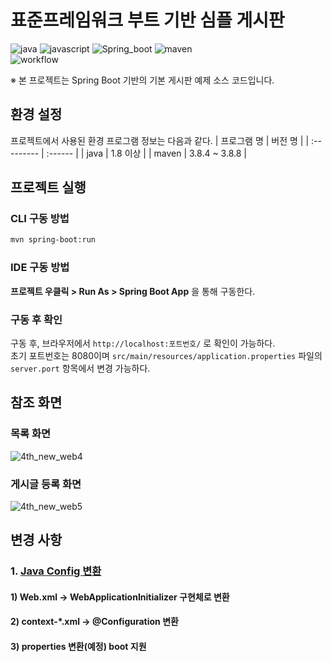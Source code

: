 # 표준프레임워크 부트 기반 심플 게시판

![java](https://img.shields.io/badge/java-007396?style=for-the-badge&logo=JAVA&logoColor=white)
![javascript](https://img.shields.io/badge/javascript-F7DF1E?style=for-the-badge&logo=javascript&logoColor=black)
![Spring_boot](https://img.shields.io/badge/Spring_Boot-F2F4F9?style=for-the-badge&logo=spring-boot)
![maven](https://img.shields.io/badge/Maven-C71A36?style=for-the-badge&logo=apache-maven&logoColor=white)  
![workflow](https://github.com/eGovFramework/egovframe-boot-sample-java-config/actions/workflows/maven.yml/badge.svg)

※ 본 프로젝트는 Spring Boot 기반의 기본 게시판 예제 소스 코드입니다.  

## 환경 설정

프로젝트에서 사용된 환경 프로그램 정보는 다음과 같다.
| 프로그램 명 | 버전 명 |
| :--------- | :------ |
| java | 1.8 이상 |
| maven | 3.8.4 ~ 3.8.8 |

## 프로젝트 실행

### CLI 구동 방법

```bash
mvn spring-boot:run
```

### IDE 구동 방법

__프로젝트 우클릭 > Run As > Spring Boot App__ 을 통해 구동한다.

### 구동 후 확인

구동 후, 브라우저에서 `http://localhost:포트번호/` 로 확인이 가능하다.  
초기 포트번호는 8080이며 `src/main/resources/application.properties` 파일의 `server.port` 항목에서 변경 가능하다.

## 참조 화면

### 목록 화면

![4th_new_web4](https://github.com/user-attachments/assets/199c6964-1aa1-42bc-a3d2-0234d037057a)

### 게시글 등록 화면

![4th_new_web5](https://github.com/user-attachments/assets/91c1b668-cb59-45ea-8b13-0e3f34ea9078)

## 변경 사항

### 1. [Java Config 변환](./Docs/java-config-convert.md)

#### 1) Web.xml -> WebApplicationInitializer 구현체로 변환

#### 2) context-\*.xml -> @Configuration 변환

#### 3) properties 변환(예정) boot 지원
